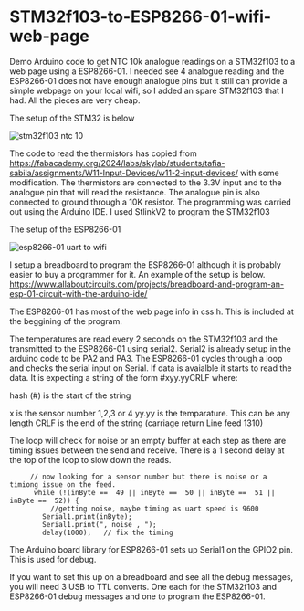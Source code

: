 # STM32f103-to-ESP8266-01-wifi-web-page
Demo Arduino code to get NTC 10k analogue readings on a STM32f103 to a web page using a ESP8266-01.
I needed see 4 analogue reading and the ESP8266-01 does not have enough analogue pins but it still can provide a simple webpage on your local wifi, so I added an spare STM32f103 that I had.
All the pieces are very cheap.

The setup of the STM32 is below

![stm32f103 ntc 10](https://github.com/user-attachments/assets/6de6d742-0849-4e15-ab87-ea7a3bbd83d6)

The code to read the thermistors has copied from
https://fabacademy.org/2024/labs/skylab/students/tafia-sabila/assignments/W11-Input-Devices/w11-2-input-devices/
with some modification.
The thermistors are connected to the 3.3V input and to the analogue pin that will read the resistance. The analogue pin is also connected to ground through a 10K resistor.
The programming was carried out using the Arduino IDE. I used StlinkV2 to program the STM32f103

The setup of the ESP8266-01

![esp8266-01 uart to wifi](https://github.com/user-attachments/assets/2bcf2697-49ce-4968-a051-f05dd2c329cc)

 I setup a breadboard to program the ESP8266-01 although it is probably easier to buy a programmer for it.
 An example of the setup is below.
 https://www.allaboutcircuits.com/projects/breadboard-and-program-an-esp-01-circuit-with-the-arduino-ide/

The ESP8266-01 has most of the web page info in css.h. This is included at the beggining of the program.

The temperatures are read every 2 seconds on the STM32f103 and the transmitted to the ESP8266-01 using serial2. Serial2 is already setup in the arduino code to be PA2 and PA3.
The ESP8266-01 cycles through a loop and checks the serial input on Serial. If data is avaialble it starts to read the data. It is expecting a string of the form   #xyy.yyCRLF
where:

hash (#) is the start of the string

x is the sensor number 1,2,3 or 4
yy.yy is the temparature. This can be any length
CRLF is the end of the string (carriage return Line feed 1310)

The loop will check for noise or an empty buffer at each step as there are timing issues between the send and receive. 
There is a 1 second delay at the top of the loop to slow down the reads.
```
     // now looking for a sensor number but there is noise or a timiong issue on the feed.
      while (!(inByte ==  49 || inByte ==  50 || inByte ==  51 || inByte ==  52)) {  
          //getting noise, maybe timing as uart speed is 9600   
        Serial1.print(inByte);
        Serial1.print(", noise , ");
        delay(1000);   // fix the timing
```        
The Arduino board library for ESP8266-01 sets up Serial1 on the GPIO2 pin. This is used for debug.

If you want to set this up on a breadboard and see all the debug messages, you will need 3 USB to TTL converts. One each for the STM32f103 and ESP8266-01 debug messages and one to program the ESP8266-01.


        


